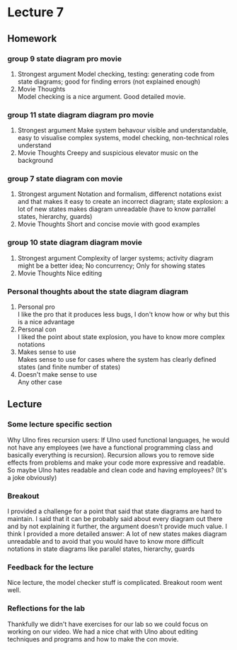 # Lecture 7
## Homework
### group 9 state diagram pro movie
1. Strongest argument
Model checking, testing: generating code from state diagrams; good for finding errors (not explained enough)
2. Movie Thoughts  
Model checking is a nice argument. Good detailed movie.
### group 11 state diagram diagram pro movie
1. Strongest argument
Make system behavour visible and understandable, easy to visualise complex systems, model checking, non-technical roles understand
2. Movie Thoughts
Creepy and suspicious elevator music on the background
### group 7 state diagram con movie
1. Strongest argument
Notation and formalism, differenct notations exist and that makes it easy to create an incorrect diagram; state explosion: a lot of new states makes diagram unreadable (have to know parrallel states, hierarchy, guards)
2. Movie Thoughts
Short and concise movie with good examples
### group 10 state diagram diagram movie
1. Strongest argument
Complexity of larger systems; activity diagram might be a better idea; No concurrency; Only for showing states
2. Movie Thoughts
Nice editing
### Personal thoughts about the state diagram diagram
1. Personal pro    
I like the pro that it produces less bugs, I don't know how or why but this is a nice advantage
2. Personal con   
I liked the point about state explosion, you have to know more complex notations 
3. Makes sense to use  
Makes sense to use for cases where the system has clearly defined states (and finite number of states)
4. Doesn't make sense to use    
Any other case

## Lecture
### Some lecture specific section
Why Ulno fires recursion users: If Ulno used functional languages, he would not have any employees (we have a functional programming class and basically everything is recursion). Recursion allows you to remove side effects from problems and make your code more expressive and readable. So maybe Ulno hates readable and clean code and having employees? (It's a joke obviously)
### Breakout
I provided a challenge for a point that said that state diagrams are hard to maintain. I said that it can be probably said about every diagram out there and by not explaining it further, the argument doesn't provide much value. I think I provided a more detailed answer: A lot of new states makes diagram unreadable and to avoid that you would have to know more difficult notations in state diagrams like parallel states, hierarchy, guards
### Feedback for the lecture
Nice lecture, the model checker stuff is complicated. Breakout room went well.

### Reflections for the lab
Thankfully we didn't have exercises for our lab so we could focus on working on our video. We had a nice chat with Ulno about editing techniques and programs and how to make the con movie.
